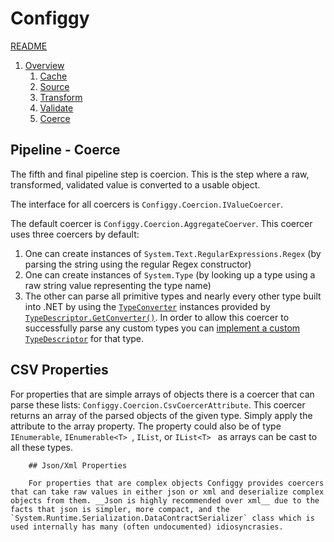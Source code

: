 # Configgy
 
[README](../../README.md)

1. [Overview](../1-Overview.md)
    1. [Cache](1-Cache.md)
    2. [Source](2-Source.md)
    3. [Transform](3-Transform.md)
    4. [Validate](4-Validate.md)
    5. [Coerce](5-Coerce.md)

## Pipeline - Coerce

The fifth and final pipeline step is coercion. This is the step where a raw, transformed, validated value is converted to a usable object.

The interface for all coercers is `Configgy.Coercion.IValueCoercer`.

The default coercer is `Configgy.Coercion.AggregateCoerver`. This coercer uses three coercers by default:

1. One can create instances of `System.Text.RegularExpressions.Regex` (by parsing the string using the regular Regex constructor)
2. One can create instances of `System.Type` (by looking up a type using a raw string value representing the type name)
3. The other can parse all primitive types and nearly every other type built into .NET by using the [`TypeConverter`](https://msdn.microsoft.com/en-us/library/system.componentmodel.typeconverter%28v=vs.110%29.aspx) instances provided by [`TypeDescriptor.GetConverter()`](https://msdn.microsoft.com/en-us/library/w202c8fy%28v=vs.110%29.aspx). In order to allow this coercer to successfully parse any custom types you can [implement a custom `TypeDescriptor`](https://msdn.microsoft.com/en-us/library/ms171819.aspx?f=255&MSPPError=-2147217396) for that type.

## CSV Properties

For properties that are simple arrays of objects there is a coercer that can parse these lists: `Configgy.Coercion.CsvCoercerAttribute`. This coercer returns an array of the parsed objects of the given type. Simply apply the attribute to the array property. The property could also be of type `IEnumerable`, `IEnumerable<T>
    `, `IList`, or `IList<T>
        ` as arrays can be cast to all these types.

        ## Json/Xml Properties

        For properties that are complex objects Configgy provides coercers that can take raw values in either json or xml and deserialize complex objects from them. __Json is highly recommended over xml__ due to the facts that json is simpler, more compact, and the `System.Runtime.Serialization.DataContractSerializer` class which is used internally has many (often undocumented) idiosyncrasies.
